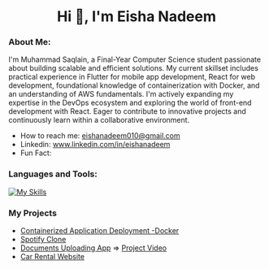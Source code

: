 <h1 align="center">Hi 👋, I'm Eisha Nadeem</h1>
 

### About Me:
I'm Muhammad Saqlain, a Final-Year Computer Science student passionate about building scalable and efficient solutions. My current skillset includes practical experience in Flutter for mobile app development, React for web development, foundational knowledge of containerization with Docker, and an understanding of AWS fundamentals. I'm actively expanding my expertise in the DevOps ecosystem and exploring the world of front-end development with React. Eager to contribute to innovative projects and continuously learn within a collaborative environment.

-  How to reach me: eishanadeem010@gmail.com
-  Linkedin: www.linkedin.com/in/eishanadeem
-  Fun Fact: 
  
<!--### Connect with me:
<div id="badges">
  <a href="https://github.com/axiftaj">
    <img src="https://img.shields.io/badge/Github-white?style=for-the-badge&logo=Github&logoColor=black" alt="Github Badge"/>
  </a>
  <a href="https://www.youtube.com/channel/UCzvRaprYPhvAplMK36Gu0kw">
    <img src="https://img.shields.io/badge/YouTube-red?style=for-the-badge&logo=youtube&logoColor=white" alt="Youtube Badge"/>
  </a>
   <a href="https://www.instagram.com/axif_taj">
    <img src="https://img.shields.io/badge/Instagram-purple?style=for-the-badge&logo=instagram&logoColor=white" alt="Instagram Badge"/>
  </a>
   <a href="https://fb.com/aaxiftaj">
    <img src="https://img.shields.io/badge/Facebook-blue?style=for-the-badge&logo=facebook&logoColor=white" alt="Facebook Badge"/>
  </a>
   <a href="https://twitter.com/axiftaj">
    <img src="https://img.shields.io/badge/Twitter-blue?style=for-the-badge&logo=twitter&logoColor=white" alt="Twitter Badge"/>
  </a>
</div>
-->

### Languages and Tools:
[![My Skills](https://skillicons.dev/icons?i=html,cpp,css,js,react,tailwind,bootstrap,linux,vite,mysql,github,aws&perline=4)](https://skillicons.dev)

<!--![Asif Taj's GitHub stats](https://github-readme-stats.vercel.app/api?username=MuhammadSaqlain0978&show_icons=true&theme=dark)

![Top Langs](https://github-readme-stats.vercel.app/api/top-langs/?username=MuhammadSaqlain0978&theme=dark)
-->

<!--<br>
⭐️ From [Muhammad Saqlain](https://github.com/MuhammadSaqlain0978)
-->

### My Projects
- [Containerized Application Deployment -Docker](https://github.com/https://github.com/MuhammadSaqlain0978/Docker-React-Project)
- [Spotify Clone](https://github.com/MuhammadSaqlain0978/Spotify-Clone)
- [Documents Uploading App](https://github.com/MuhammadSaqlain0978/Documents-Uploading-App/tree/master) =>    [Project Video](https://vimeo.com/984356756)
- [Car Rental Website](https://github.com/MuhammadSaqlain0978/Car_Rental_Website)
